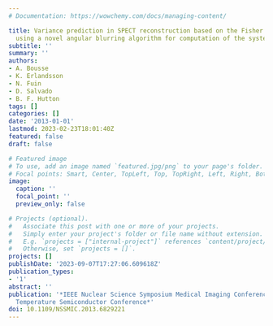 ```yaml
---
# Documentation: https://wowchemy.com/docs/managing-content/

title: Variance prediction in SPECT reconstruction based on the Fisher information
  using a novel angular blurring algorithm for computation of the system matrix
subtitle: ''
summary: ''
authors:
- A. Bousse
- K. Erlandsson
- N. Fuin
- D. Salvado
- B. F. Hutton
tags: []
categories: []
date: '2013-01-01'
lastmod: 2023-02-23T18:01:40Z
featured: false
draft: false

# Featured image
# To use, add an image named `featured.jpg/png` to your page's folder.
# Focal points: Smart, Center, TopLeft, Top, TopRight, Left, Right, BottomLeft, Bottom, BottomRight.
image:
  caption: ''
  focal_point: ''
  preview_only: false

# Projects (optional).
#   Associate this post with one or more of your projects.
#   Simply enter your project's folder or file name without extension.
#   E.g. `projects = ["internal-project"]` references `content/project/deep-learning/index.md`.
#   Otherwise, set `projects = []`.
projects: []
publishDate: '2023-09-07T17:27:06.609618Z'
publication_types:
- '1'
abstract: ''
publication: '*IEEE Nuclear Science Symposium Medical Imaging Conference and Room
  Temperature Semiconductor Conference*'
doi: 10.1109/NSSMIC.2013.6829221
---
```

